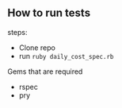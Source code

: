 ## How to run tests

steps:
  - Clone repo
  - run `ruby daily_cost_spec.rb` 
  
 Gems that are required
  * rspec
  * pry

